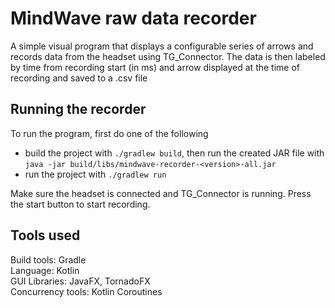 # MindWave raw data recorder

A simple visual program that displays a configurable series of arrows and records data from the headset
using TG_Connector. The data is then labeled by time from recording start (in ms) and arrow displayed at the time of recording
and saved to a .csv file 


## Running the recorder
To run the program, first do one of the following  
* build the project with `./gradlew build`, then run the created JAR file with `java -jar build/libs/mindwave-recorder-<version>-all.jar`
* run the project with `./gradlew run`

Make sure the headset is connected and TG_Connector is running. Press the start button to start recording.

## Tools used
Build tools: Gradle  
Language: Kotlin  
GUI Libraries: JavaFX, TornadoFX  
Concurrency tools: Kotlin Coroutines